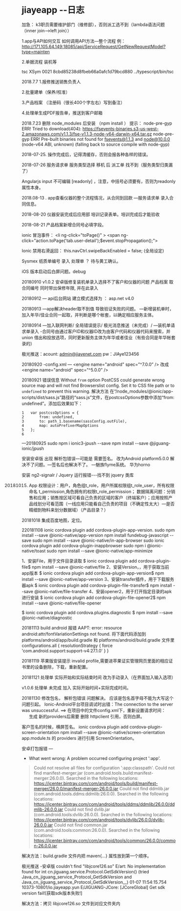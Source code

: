 # jiayeapp --日志
加急： k3职员需要维护部门（维修部），否则派工选不到（lambda语法问题（inner join——>left join））

1.app与API如何交互
	如何调用API方法—整个流程
	例：http://171.105.64.149:18085/api/ServiceRequest/GetNewRequestModel?type=mainten

2.单据流程	装机等

tsc 
XSym
0021
8cbd85238d8fbeb66a0afc1d79bcd880
../typescript/bin/tsc

2018.7.7
1.报修推送销售负责人

2.批量建单（保养/校准）

3.产品档案 （注册码（很长400个字左右）写到备注）

4.处理单生成PDF报告单，推送到客户邮箱

2018.7.23 删除 node_modules 后安装 （npm install ） 提示：
node-pre-gyp ERR! Tried to download(404): https://fsevents-binaries.s3-us-west-2.amazonaws.com/v1.1.3/fse-v1.1.3-node-v64-darwin-x64.tar.gz 
node-pre-gyp ERR! Pre-built binaries not found for fsevents@1.1.3 and node@10.0.0 (node-v64 ABI, unknown) (falling back to source compile with node-gyp) 

2018-07-25. 操作完成后，记得清缓存，否则会报各种各样的错误。

2018-07-26 服务请求单 服务类型选择 移机 后 派工单 找不到（服务类型归类漏了）

Angularjs input 不可编辑 [readonly] ，注意，中括号必须要有，否则为readonly属性本身。

2018.08-13 . app查看仪器的整个流程情况，从合同到回款
		—服务请求单 录入合同信息。


2018-08-20 仪器安装完成后应用部 培训记录表单。培训完成后才能验收

2018-08-21 产品档案新增合同号必填字段。

ionic 冒泡事件：
<li ng-click="toPage()" >
<span ng-click="action.toPage('tab.user-detail');$event.stopPropagation();">
</span>
</li>

Ionic 禁用右滑返回：
this.navCtrl.swipeBackEnabled = false;  (全局设定)


Sysmex 纸质单编号 录入 处理单 ？ 待与黄工确认。

iOS 版本启动后白屏问题。debug

20180910
v1.0.2 安卓版修复装机单录入选择不了客户和仪器的问题
产品档案 取合同编号 同时带出保修年限, 并在此录入

20180912 — api后台网站 建立模式选择为 ： asp.net v4.0

20180913 —app解决header取不到值 导致验证失败的问题。
	  —新增装机单时，加入年华/佳业合同一起取，并判断是哪个帐套，以确定相应服务主体。

20180914 —加入联网判断/ 全局错误提示/ 极光消息推送（未完成）/
	 —装机单请求单录入 -合同号由通过客户ID和仪器ID改为由客户代码和仪器代码来搜索，并union 借出和投放选项，同时更新服务主体为年华或者佳业（有些合同是年华帐套录的）

极光推送：acount: admin@jiayenet.com pw：JIAye123456 

20180920 -config.xml —    <engine name="android" spec="^7.0.0” />
改成	    <engine name="android" spec="^5.0.0” />

20180921
错误信息
Without `from` option PostCSS could generate wrong source map and will not find Browserslist config. Set it to CSS file path or to `undefined` to prevent this warning.
解决方法
在“/node_modules/@ionic/app-scripts/dist/sass.js”路径的“sass.js”文件，在postcssOptions参数中添加“from: undefined”。添加后效果如下：


	1	var postcssOptions = {  
	2	    from: undefined,  
	3	    to: path_1.basename(sassConfig.outFile),  
	4	    map: autoPrefixerMapOptions  
	5	};  
	6	

—20180925
sudo npm i ionic3-jpush --save
npm install --save @jiguang-ionic/jpush 


安装安卓版 出现 解析包错误—可能是 需要签名。 改为Android platform5.0.0 解决不了问题。—签名后也解决不了。
	—魅族flyme系统。 华为horno 

安装 ng2-signalr / Jquery  运行报错---找不到 jquery 类库

20181015.  App 权限设计：用户，角色组t_role，用户所属权限组t_role_user，所有权限命名 t_permission,角色拥有的权限t_role_permission；
	      数据隔离问题：分销售和应用；销售按区域可看自己负责的区域的客户（终端客户）；应用按照产品线划分可看范围（一线应用只能看自己负责的项目（不确定性太大）—是否精细到物料来划分数据域）（产品目录？）

20181018 集成百度地图，定位。

220181108 ionic cordova plugin add cordova-plugin-app-version. 
		  sudo npm install --save @ionic-native/app-version
npm install fundebug-javascript --save
sudo npm install --save @ionic-native/in-app-browser
sudo ionic cordova plugin add cordova-plugin-inappbrowser
sudo npm i @ionic-native/toast
sudo npm install --save @ionic-native/app-minimize

1、安装File，用于文件目录读取
$ ionic cordova plugin add cordova-plugin-file$ npm install --save @ionic-native/file
2、安装Version，，用于获取当前app版本
$ ionic cordova plugin add cordova-plugin-app-version$ npm install --save @ionic-native/app-version
3、安装transfer插件，用于下载服务器apk
$ ionic cordova plugin add cordova-plugin-file-transfer$ npm install --save @ionic-native/file-transfer
4、安装opener2，用于打开指定目录的apk进行安装
$ ionic cordova plugin add cordova-plugin-file-opener2$ npm install --save @ionic-native/file-opener

$ ionic cordova plugin add cordova.plugins.diagnostic
$ npm install --save @ionic-native/diagnostic

20181113 build android 报错 AAPT: error: resource android:attr/fontVariationSettings not found.
将下面代码添加到platforms/android/app/build.gradle 和 platforms/android/build.gradle 文件里
configurations.all {
	resolutionStrategy {
		force 'com.android.support:support-v4:27.1.0'
	}
}

20181119 苹果版安装提示 invalid profile,需要进苹果证实管理网页里面的相应证书里的设备删除，下载，重新配置。


20181121 处理单 实际开始和实际结束时间 改为手动录入（在界面加入输入选项）



v1.0.6  处理单 未完成 加入 实际开始时间+实际完成时间。

20181130 修改包名，  解析包错误 问题解决。 应该是包名首字母不能为大写这个问题引起。
              Ionic-Android平台项目调试时出错：The connection to the server was unsuccessful. ==>
在项目中的文件config.xml下，重新设置请求时间：   
 <platform name="android">         <preference name="loadUrlTimeoutValue" value="600000" /> </platform>  
生成 新的providers后需要 删除 httpclient 引用，否则白屏。

客户签名的时候，横屏签名。
ionic cordova plugin add cordova-plugin-screen-orientation
npm install --save @ionic-native/screen-orientation
app.module.ts 的 providers 进行引用 ScreenOrientation。

安卓打包报错 —
* What went wrong:
A problem occurred configuring project ':app'.
> Could not resolve all files for configuration ':app:classpath'.
   > Could not find manifest-merger.jar (com.android.tools.build:manifest-merger:26.0.0).
     Searched in the following locations:
         https://jcenter.bintray.com/com/android/tools/build/manifest-merger/26.0.0/manifest-merger-26.0.0.jar
   > Could not find ddmlib.jar (com.android.tools.ddms:ddmlib:26.0.0).
     Searched in the following locations:
         https://jcenter.bintray.com/com/android/tools/ddms/ddmlib/26.0.0/ddmlib-26.0.0.jar
   > Could not find dvlib.jar (com.android.tools:dvlib:26.0.0).
     Searched in the following locations:
         https://jcenter.bintray.com/com/android/tools/dvlib/26.0.0/dvlib-26.0.0.jar
   > Could not find common.jar (com.android.tools:common:26.0.0).
     Searched in the following locations:
         https://jcenter.bintray.com/com/android/tools/common/26.0.0/common-26.0.0.jar

解决方法：build.gradle 文件内把 maven{…} 属性放到第一个顺序。


极光推送 -安卓版 
couldn't find "libjcore126.so" 
E/art: No implementation found for int cn.jiguang.service.Protocol.GetSdkVersion() (tried Java_cn_jiguang_service_Protocol_GetSdkVersion and Java_cn_jiguang_service_Protocol_GetSdkVersion__)
01-07 11:54:15.754 10373-10801/io.jiayeapp.yun E/JIGUANG-JCore: [JCoreGlobal] Get sdk version fail![获取sdk版本失败!]

解决方法：拷贝 libjcore126.so 文件到对应文件夹内

	  


